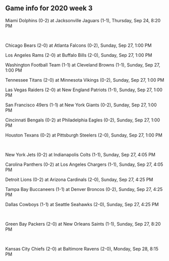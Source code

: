 ## Game info for 2020 week 3
Miami Dolphins (0-2) at Jacksonville Jaguars (1-1), Thursday, Sep 24, 8:20 PM


<br/>

Chicago Bears (2-0) at Atlanta Falcons (0-2), Sunday, Sep 27, 1:00 PM

Los Angeles Rams (2-0) at Buffalo Bills (2-0), Sunday, Sep 27, 1:00 PM

Washington Football Team (1-1) at Cleveland Browns (1-1), Sunday, Sep 27, 1:00 PM

Tennessee Titans (2-0) at Minnesota Vikings (0-2), Sunday, Sep 27, 1:00 PM

Las Vegas Raiders (2-0) at New England Patriots (1-1), Sunday, Sep 27, 1:00 PM

San Francisco 49ers (1-1) at New York Giants (0-2), Sunday, Sep 27, 1:00 PM

Cincinnati Bengals (0-2) at Philadelphia Eagles (0-2), Sunday, Sep 27, 1:00 PM

Houston Texans (0-2) at Pittsburgh Steelers (2-0), Sunday, Sep 27, 1:00 PM


<br/>

New York Jets (0-2) at Indianapolis Colts (1-1), Sunday, Sep 27, 4:05 PM

Carolina Panthers (0-2) at Los Angeles Chargers (1-1), Sunday, Sep 27, 4:05 PM

Detroit Lions (0-2) at Arizona Cardinals (2-0), Sunday, Sep 27, 4:25 PM

Tampa Bay Buccaneers (1-1) at Denver Broncos (0-2), Sunday, Sep 27, 4:25 PM

Dallas Cowboys (1-1) at Seattle Seahawks (2-0), Sunday, Sep 27, 4:25 PM


<br/>

Green Bay Packers (2-0) at New Orleans Saints (1-1), Sunday, Sep 27, 8:20 PM


<br/>

Kansas City Chiefs (2-0) at Baltimore Ravens (2-0), Monday, Sep 28, 8:15 PM

